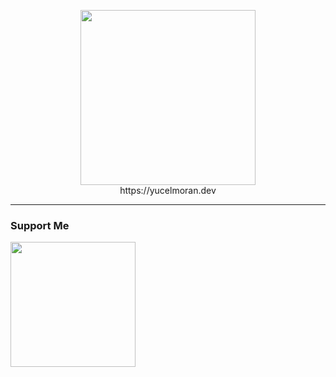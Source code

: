 


<p align="center"><img align="center" width="280" src="https://yucelmoran.dev/content/images/2023/03/logo.png"/> <br/> https://yucelmoran.dev </p>

<hr>


### Support Me

<a href="https://www.buymeacoffee.com/yucelmoran"><img src="https://cdn.buymeacoffee.com/buttons/v2/default-yellow.png" width="200" /></a>
